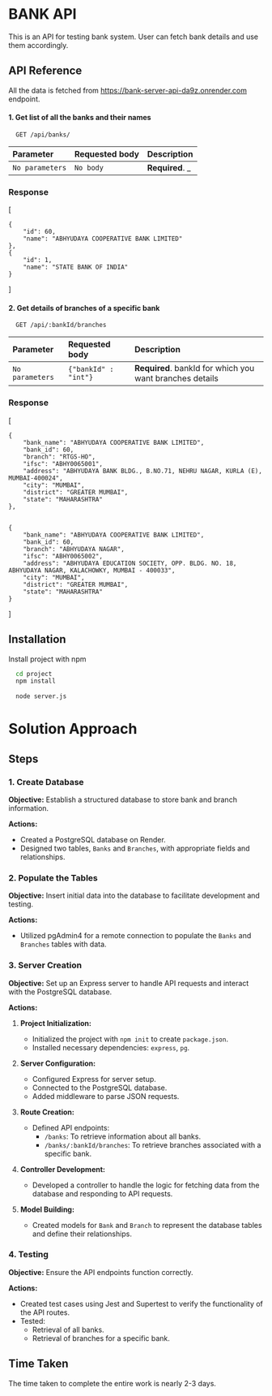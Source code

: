 
# BANK API

This is an API for testing bank system. User can fetch bank details and use them accordingly.




## API Reference

All the data is fetched from https://bank-server-api-da9z.onrender.com endpoint.


#### 1. Get list of all the banks and their names

```http
  GET /api/banks/
```

| Parameter | Requested body     | Description                |    
| :-------- | :------- | :------------------------- |
| `No parameters` | `No body` | **Required**. _  |

### Response

[
    
    {
        "id": 60,
        "name": "ABHYUDAYA COOPERATIVE BANK LIMITED"
    },
    {
        "id": 1,
        "name": "STATE BANK OF INDIA"
    }
]



#### 2. Get details of branches of a specific bank

```http
  GET /api/:bankId/branches
```

| Parameter | Requested body     | Description                       |
| :-------- | :------- | :-------------------------------- |
| `No parameters`      | `{"bankId" : "int"}` | **Required**. bankId for which you want branches details |

### Response
[

    {
        "bank_name": "ABHYUDAYA COOPERATIVE BANK LIMITED",
        "bank_id": 60,
        "branch": "RTGS-HO",
        "ifsc": "ABHY0065001",
        "address": "ABHYUDAYA BANK BLDG., B.NO.71, NEHRU NAGAR, KURLA (E), MUMBAI-400024",
        "city": "MUMBAI",
        "district": "GREATER MUMBAI",
        "state": "MAHARASHTRA"
    },


    {
        "bank_name": "ABHYUDAYA COOPERATIVE BANK LIMITED",
        "bank_id": 60,
        "branch": "ABHYUDAYA NAGAR",
        "ifsc": "ABHY0065002",
        "address": "ABHYUDAYA EDUCATION SOCIETY, OPP. BLDG. NO. 18, ABHYUDAYA NAGAR, KALACHOWKY, MUMBAI - 400033",
        "city": "MUMBAI",
        "district": "GREATER MUMBAI",
        "state": "MAHARASHTRA"
    }
]




## Installation

Install project with npm

```bash
  cd project
  npm install 
  
  node server.js
```
# Solution Approach

## Steps

### 1. Create Database

**Objective:** Establish a structured database to store bank and branch information.

**Actions:**
- Created a PostgreSQL database on Render.
- Designed two tables, `Banks` and `Branches`, with appropriate fields and relationships.

### 2. Populate the Tables

**Objective:** Insert initial data into the database to facilitate development and testing.

**Actions:**
- Utilized pgAdmin4 for a remote connection to populate the `Banks` and `Branches` tables with data.

### 3. Server Creation

**Objective:** Set up an Express server to handle API requests and interact with the PostgreSQL database.

**Actions:**

1. **Project Initialization:**
   - Initialized the project with `npm init` to create `package.json`.
   - Installed necessary dependencies: `express`, `pg`.

2. **Server Configuration:**
   - Configured Express for server setup.
   - Connected to the PostgreSQL database.
   - Added middleware to parse JSON requests.

3. **Route Creation:**
   - Defined API endpoints:
     - `/banks`: To retrieve information about all banks.
     - `/banks/:bankId/branches`: To retrieve branches associated with a specific bank.

4. **Controller Development:**
   - Developed a controller to handle the logic for fetching data from the database and responding to API requests.

5. **Model Building:**
   - Created models for `Bank` and `Branch` to represent the database tables and define their relationships.

### 4. Testing

**Objective:** Ensure the API endpoints function correctly.

**Actions:**
- Created test cases using Jest and Supertest to verify the functionality of the API routes.
- Tested:
  - Retrieval of all banks.
  - Retrieval of branches for a specific bank.

## Time Taken
The time taken to complete the entire work is nearly 2-3 days.